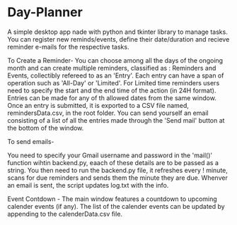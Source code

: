 # Day-Planner

A simple desktop app nade with python and tkinter library to manage tasks. You can register new reminds/events, define their date/duration and recieve reminder e-mails for the respective tasks. 

To Create a Reminder-
You can choose among all the days of the ongoing month and can create multiple reminders, classified as : Reminders and Events, collectibly refereed to as an 'Entry'. Each entry can have a span of operation such as 'All-Day' or 'Limited'. For Limited time reminders users need to specify the start and the end time of the action (in 24H format). Entries can be made for any of th allowed dates from the same window. Once an entry is submitted, it is exported to a CSV file named, remindersData.csv, in the root folder. You can send yourself an email consisting of a list of all the entries made through the 'Send mail' button at the bottom of the window.

To send emails- 

You need to specify your Gmail username and password in the 'mail()' function wihtin backend.py, eaach of these details are to be passed as a string. You then need to run the backend.py file, it refreshes every ! minute, scans for due reminders and sends them the minute they are due. Whenver an email is sent, the script updates log.txt with the info.

Event Contdown -
The main window features a countdown to upcoming calender events (if any). The list of the calender events can be updated by appending to the calenderData.csv file.

